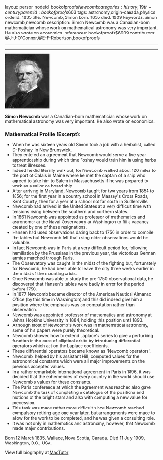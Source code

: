 layout: person
nodeid: bookofproofs$Newcomb
categories: history,19th-century
parentid: bookofproofs$603
tags: astronomy,origin-canada,physics
orderid: 1835
title: Newcomb, Simon
born: 1835
died: 1909
keywords: simon newcomb,newcomb
description: Simon Newcomb was a Canadian-born mathematician whose work on mathematical astronomy was very important. He also wrote on economics.
references: bookofproofs$6909
contributors: @J-J-O'Connor,@E-F-Robertson,bookofproofs

---



---

![Newcomb.jpg](https://github.com/bookofproofs/bookofproofs.github.io/blob/main/_sources/_assets/images/portraits/Newcomb.jpg?raw=true)

**Simon Newcomb** was a Canadian-born mathematician whose work on mathematical astronomy was very important. He also wrote on economics.

### Mathematical Profile (Excerpt):
* When he was sixteen years old Simon took a job with a herbalist, called Dr Foshay, in New Brunswick.
* They entered an agreement that Newcomb would serve a five year apprenticeship during which time Foshay would train him in using herbs to treat illnesses.
* Indeed he did literally walk out, for Newcomb walked about 120 miles to the port of Calais in Maine where he met the captain of a ship who agreed to take him to Salem in Massachusetts if he was prepared to work as a sailor on board ship.
* After arriving in Maryland, Newcomb taught for two years from 1854 to 1856; for the first year in a country school in Massey's Cross Roads, Kent County, then for a year at a school not far south in Sudlersville.
* Newcomb had arrived in the United States at a very difficult time with tensions rising between the southern and northern states.
* In 1861 Newcomb was appointed as professor of mathematics and astronomer at the Naval Observatory at Washington to fill a vacancy created by one of these resignations.
* Hansen had used observations dating back to 1750 in order to compile the tables but Newcomb felt that using older observations would be valuable.
* In fact Newcomb was in Paris at a very difficult period for, following humiliation by the Prussians in the previous year, the victorious German armies marched through Paris.
* The Observatory was caught in the midst of the fighting but, fortunately for Newcomb, he had been able to leave the city three weeks earlier in the midst of the mounting crisis.
* Once Newcomb was able to study the pre-1750 observational data, he discovered that Hansen's tables were badly in error for the period before 1750.
* In 1877 Newcomb became director of the American Nautical Almanac Office (by this time in Washington) and this did indeed give him a position where the emphasis was on computation rather than observation.
* Newcomb was appointed professor of mathematics and astronomy at Johns Hopkins University in 1884, holding this position until 1893.
* Although most of Newcomb's work was in mathematical astronomy, some of his papers were purely theoretical.
* Newcomb showed how to extend Laplace's series to give a perturbing function in the case of elliptical orbits by introducing differential operators which act on the Laplace coefficients.
* These differential operators became known as 'Newcomb operators'.
* Newcomb, helped by his assistant Hill, computed values for the astronomical constants which were all major improvements on the previous accepted values.
* In a rather remarkable international agreement in Paris in 1896, it was decided that the ephemerides of every country in the world should use Newcomb's values for these constants.
* The Paris conference at which the agreement was reached also gave Newcomb the task of completing a catalogue of the positions and motions of the bright stars and also with computing a new value for precession.
* This task was made rather more difficult since Newcomb reached compulsory retiring age one year later, but arrangements were made to allow for the work to be completed, and he was given a consulting role.
* It was not only in mathematics and astronomy, however, that Newcomb made major contributions.

Born 12 March 1835, Wallace, Nova Scotia, Canada. Died 11 July 1909, Washington, D.C., USA.

View full biography at [MacTutor](https://mathshistory.st-andrews.ac.uk/Biographies/Newcomb/)
